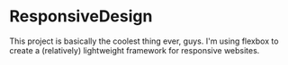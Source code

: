 ResponsiveDesign
================

This project is basically the coolest thing ever, guys. I'm using flexbox to create a (relatively) lightweight framework for responsive websites.